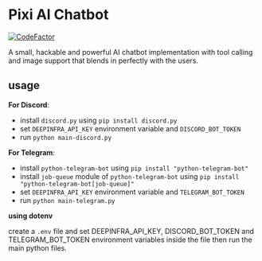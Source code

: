 # Pixi AI Chatbot

[![CodeFactor](https://www.codefactor.io/repository/github/amiralimollaei/pixi-bot/badge)](https://www.codefactor.io/repository/github/amiralimollaei/pixi-bot)

A small, hackable and powerful AI chatbot implementation with tool calling and image support that blends in perfectly with the users.

## usage

**For Discord**:

- install `discord.py` using `pip install discord.py`
- set `DEEPINFRA_API_KEY` environment variable and `DISCORD_BOT_TOKEN`
- run `python main-discord.py`

**For Telegram**:

- install `python-telegram-bot` using `pip install "python-telegram-bot"`
- install `job-queue` module of `python-telegram-bot` using `pip install "python-telegram-bot[job-queue]"`
- set `DEEPINFRA_API_KEY` environment variable and `TELEGRAM_BOT_TOKEN`
- run `python main-telegram.py`

**using dotenv**

create a `.env` file and set DEEPINFRA_API_KEY, DISCORD_BOT_TOKEN and TELEGRAM_BOT_TOKEN environment variables inside the file then run the main python files.

